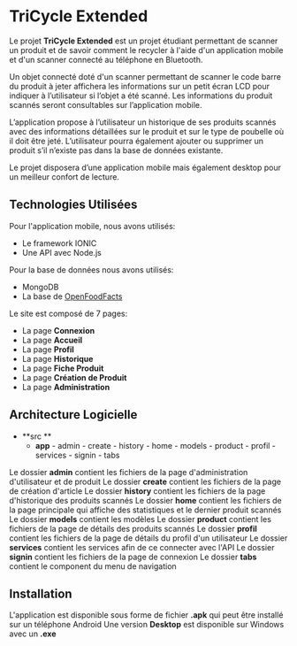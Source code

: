 ﻿
# TriCycle Extended

Le projet **TriCycle Extended** est un projet étudiant permettant de scanner un produit et de savoir comment le recycler à l'aide d'un application mobile et d'un scanner connecté au téléphone en Bluetooth.

Un objet connecté doté d'un scanner permettant de scanner le code barre du produit à jeter affichera les informations sur un petit écran LCD pour indiquer à l’utilisateur si l’objet a été scanné.
Les informations du produit scannés seront consultables sur l’application mobile.

L’application propose à l’utilisateur un historique de ses produits scannés avec des informations détaillées sur le produit et sur le type de poubelle où il doit être jeté. L’utilisateur pourra également ajouter ou supprimer un produit s’il n’existe pas dans la base de données existante.

Le projet disposera d’une application mobile mais également desktop pour un meilleur confort de lecture.

## Technologies Utilisées

Pour l'application mobile, nous avons utilisés:
 - Le framework IONIC
 - Une API avec Node.js

Pour la base de données nous avons utilisés:
- MongoDB
- La base de [OpenFoodFacts](https://fr.openfoodfacts.org/)
 
 
 Le site est composé de 7 pages:
 - La page **Connexion**
 - La page **Accueil**
 - La page **Profil**
 - La page **Historique**
 - La page **Fiche Produit**
 - La page **Création de Produit**
 - La page **Administration**
 
 
## Architecture Logicielle

- **src **
  - **app**
		  - admin
		  -  create
		  -  history
		  -  home
		  -  models
		  -  product
		  -  profil
		  -  services
		  -  signin
		  -  tabs
	
Le dossier **admin**  contient les fichiers de la page d'administration d'utilisateur et de produit
Le dossier **create** contient les fichiers de la page de création d'article
Le dossier **history**  contient les fichiers  de la page d'historique des produits scannés
Le dossier **home**  contient les fichiers de la page principale qui affiche des statistiques et le dernier produit scannés
Le dossier **models**  contient les modèles
Le dossier **product** contient les fichiers de la page de détails des produits scannés
Le dossier **profil**  contient les fichiers de la page de détails du profil d'un utilisateur
Le dossier **services**  contient les services afin de ce connecter avec l'API
Le dossier **signin**  contient les fichiers de la page de connexion
Le dossier **tabs**  contient le component du menu de navigation


## Installation

L'application est disponible sous forme de fichier  **.apk** qui peut être installé sur un téléphone Android
Une version **Desktop** est disponible sur Windows avec un **.exe**

